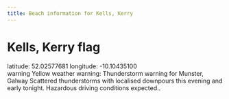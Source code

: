 ```yaml
---
title: Beach information for Kells, Kerry
---
```

# Kells, Kerry <span class="material-icons blue-flag">flag</span>

<div class="location-info">latitude: 52.02577681 longitude: -10.10435100</div>
<div id="met-eireann-warnings"><span class="material-icons yellow-warning">warning</span>&nbsp;Yellow weather warning: Thunderstorm warning for Munster, Galway Scattered thunderstorms with localised downpours this evening and early tonight. Hazardous driving conditions expected..&nbsp;</div>
<div></div>
